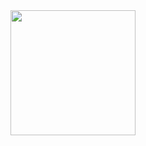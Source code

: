 
<img align="left" src="https://cdn.discordapp.com/attachments/481023998059347969/905081918251466762/E9sW-maVEAA4m_C-removebg-preview.png" width=200>

